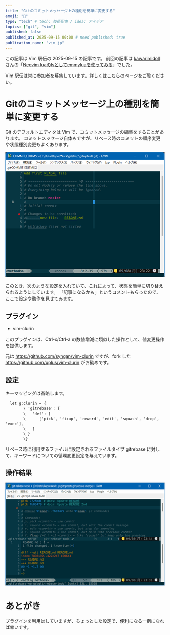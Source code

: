 ```yaml
---
title: "Gitのコミットメッセージ上の種別を簡単に変更する"
emoji: "📜"
type: "tech" # tech: 技術記事 / idea: アイデア
topics: ["git", "vim"]
published: false
published_at: 2025-09-15 00:00 # need published: true
publication_name: "vim_jp"
---
```


この記事は Vim 駅伝の 2025-09-15 の記事です。
前回の記事は [kawarimidoll](https://zenn.dev/kawarimidoll) さんの「[Neovim luaのlsとしてemmyluaを使ってみる](https://zenn.dev/vim_jp/articles/56bc5db545f47b)」でした。

Vim 駅伝は常に参加者を募集しています。詳しくは[こちら](https://vim-jp.org/ekiden/about/)のページをご覧ください。

# Gitのコミットメッセージ上の種別を簡単に変更する

Git のデフォルトエディタは Vim で、コミットメッセージの編集をすることがあります。
コミットメッセージ自体もですが、リベース時のコミットの順序変更や状態種別変更もよくあります。

![コミットメッセージ編集画面](/images/20250915/git-commit-edit-vim.png)

このとき、次のような設定を入れていて、これによって、状態を簡単に切り替えられるようにしています。
「記事になるかも」というコメントもらったので、ここで設定や動作を見せてみます。

## プラグイン

* vim-clurin

このプラグインは、Ctrl-x/Ctrl-a の数値増減に類似した操作として、値変更操作を提供します。

元は <https://github.com/syngan/vim-clurin> ですが、fork した <https://github.com/uplus/vim-clurin> がお勧めです。

## 設定

キーマッピングは省略します。

```vim
  let g:clurin = {
        \ 'gitrebase': {
        \   'def': [
        \      ['pick', 'fixup', 'reword', 'edit', 'squash', 'drop', 'exec'],
        \   ]
        \ }
        \}
```

リベース時に利用するファイルに設定されるファイルタイプ gitrebase に対して、キーワードについての循環変更設定を与えています。

## 操作結果

![リベース編集画面](/images/20250915/git-rebase-edit-vim.gif)

# あとがき

プラグインを利用はしていますが、ちょっとした設定で、便利になる一例になれば幸いです。
